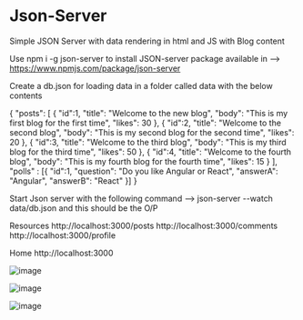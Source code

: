 # Json-Server
 Simple JSON Server with data rendering in html and JS with Blog content
 
 Use npm i -g json-server  to install JSON-server package available in --> https://www.npmjs.com/package/json-server
 
 Create a db.json for loading data in a folder called data with the below contents
 
 {
    "posts": [
        {
            "id":1,
            "title": "Welcome to the new blog",
            "body": "This is my first blog for the first time",
            "likes": 30
        },
        {
            "id":2,
            "title": "Welcome to the second blog",
            "body": "This is my second blog for the second time",
            "likes": 20
        },
        {
            "id":3,
            "title": "Welcome to the third blog",
            "body": "This is my third blog for the third time",
            "likes": 50
        },
        {
            "id":4,
            "title": "Welcome to the fourth blog",
            "body": "This is my fourth blog for the fourth time",
            "likes": 15
        }
    ],
    "polls" : [{
        "id":1,
        "question": "Do you like Angular or React",
        "answerA": "Angular",
        "answerB": "React" 
    }]
}

Start Json server with the following command --> json-server --watch data/db.json
and this should be the O/P

 Resources
  http://localhost:3000/posts
  http://localhost:3000/comments
  http://localhost:3000/profile

  Home
  http://localhost:3000
  
  
  ![image](https://user-images.githubusercontent.com/10427100/136961070-8d85c916-feb9-4802-9898-d67de29dd46c.png)

  
  ![image](https://user-images.githubusercontent.com/10427100/136960597-5e56a3e4-adbf-4a04-a9a9-35916981f140.png)
  
  
 ![image](https://user-images.githubusercontent.com/10427100/136960900-3c04614a-ff52-4657-b3d5-8e95ee1bc45f.png)


